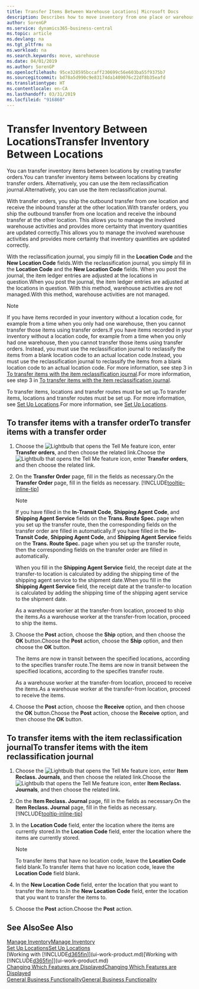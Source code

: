 ```yaml
---
title: Transfer Items Between Warehouse Locations| Microsoft Docs
description: Describes how to move inventory from one place or warehouse to another, either with the reclassification journal or with transfer orders.
author: SorenGP
ms.service: dynamics365-business-central
ms.topic: article
ms.devlang: na
ms.tgt_pltfrm: na
ms.workload: na
ms.search.keywords: move, warehouse
ms.date: 04/01/2019
ms.author: SorenGP
ms.openlocfilehash: 95ce328595bccaff230699c56e603ba55f9375b7
ms.sourcegitcommit: bd78a5d990c9e83174da1409076c22df8b35eafd
ms.translationtype: HT
ms.contentlocale: en-CA
ms.lasthandoff: 03/31/2019
ms.locfileid: "916860"
---
```

# <a name="transfer-inventory-between-locations"></a><span data-ttu-id="376d8-103">Transfer Inventory Between Locations</span><span class="sxs-lookup"><span data-stu-id="376d8-103">Transfer Inventory Between Locations</span></span>
<span data-ttu-id="376d8-104">You can transfer inventory items between locations by creating transfer orders.</span><span class="sxs-lookup"><span data-stu-id="376d8-104">You can transfer inventory items between locations by creating transfer orders.</span></span> <span data-ttu-id="376d8-105">Alternatively, you can use the item reclassification journal.</span><span class="sxs-lookup"><span data-stu-id="376d8-105">Alternatively, you can use the item reclassification journal.</span></span>

<span data-ttu-id="376d8-106">With transfer orders, you ship the outbound transfer from one location and receive the inbound transfer at the other location.</span><span class="sxs-lookup"><span data-stu-id="376d8-106">With transfer orders, you ship the outbound transfer from one location and receive the inbound transfer at the other location.</span></span> <span data-ttu-id="376d8-107">This allows you to manage the involved warehouse activities and provides more certainty that inventory quantities are updated correctly.</span><span class="sxs-lookup"><span data-stu-id="376d8-107">This allows you to manage the involved warehouse activities and provides more certainty that inventory quantities are updated correctly.</span></span>

<span data-ttu-id="376d8-108">With the reclassification journal, you simply fill in the **Location Code** and the **New Location Code** fields.</span><span class="sxs-lookup"><span data-stu-id="376d8-108">With the reclassification journal, you simply fill in the **Location Code** and the **New Location Code** fields.</span></span> <span data-ttu-id="376d8-109">When you post the journal, the item ledger entries are adjusted at the locations in question.</span><span class="sxs-lookup"><span data-stu-id="376d8-109">When you post the journal, the item ledger entries are adjusted at the locations in question.</span></span> <span data-ttu-id="376d8-110">With this method, warehouse activities are not managed.</span><span class="sxs-lookup"><span data-stu-id="376d8-110">With this method, warehouse activities are not managed.</span></span>

> [!NOTE]  
>   <span data-ttu-id="376d8-111">If you have items recorded in your inventory without a location code, for example from a time when you only had one warehouse, then you cannot transfer those items using transfer orders.</span><span class="sxs-lookup"><span data-stu-id="376d8-111">If you have items recorded in your inventory without a location code, for example from a time when you only had one warehouse, then you cannot transfer those items using transfer orders.</span></span> <span data-ttu-id="376d8-112">Instead, you must use the reclassification journal to reclassify the items from a blank location code to an actual location code.</span><span class="sxs-lookup"><span data-stu-id="376d8-112">Instead, you must use the reclassification journal to reclassify the items from a blank location code to an actual location code.</span></span>  <span data-ttu-id="376d8-113">For more information, see step 3 in [To transfer items with the item reclassification journal](inventory-how-transfer-between-locations.md#to-transfer-items-with-the-item-reclassification-journal).</span><span class="sxs-lookup"><span data-stu-id="376d8-113">For more information, see step 3 in [To transfer items with the item reclassification journal](inventory-how-transfer-between-locations.md#to-transfer-items-with-the-item-reclassification-journal).</span></span>

<span data-ttu-id="376d8-114">To transfer items, locations and transfer routes must be set up.</span><span class="sxs-lookup"><span data-stu-id="376d8-114">To transfer items, locations and transfer routes must be set up.</span></span> <span data-ttu-id="376d8-115">For more information, see [Set Up Locations](inventory-how-setup-locations.md).</span><span class="sxs-lookup"><span data-stu-id="376d8-115">For more information, see [Set Up Locations](inventory-how-setup-locations.md).</span></span>

## <a name="to-transfer-items-with-a-transfer-order"></a><span data-ttu-id="376d8-116">To transfer items with a transfer order</span><span class="sxs-lookup"><span data-stu-id="376d8-116">To transfer items with a transfer order</span></span>
1. <span data-ttu-id="376d8-117">Choose the ![Lightbulb that opens the Tell Me feature](media/ui-search/search_small.png "Tell me what you want to do") icon, enter **Transfer orders**, and then choose the related link.</span><span class="sxs-lookup"><span data-stu-id="376d8-117">Choose the ![Lightbulb that opens the Tell Me feature](media/ui-search/search_small.png "Tell me what you want to do") icon, enter **Transfer orders**, and then choose the related link.</span></span>
2. <span data-ttu-id="376d8-118">On the **Transfer Order** page, fill in the fields as necessary.</span><span class="sxs-lookup"><span data-stu-id="376d8-118">On the **Transfer Order** page, fill in the fields as necessary.</span></span> [!INCLUDE[tooltip-inline-tip](includes/tooltip-inline-tip_md.md)]

    > [!NOTE]  
    >   <span data-ttu-id="376d8-119">If you have filled in the **In-Transit Code**, **Shipping Agent Code**, and **Shipping Agent Service** fields on the **Trans. Route Spec.** page when you set up the transfer route, then the corresponding fields on the transfer order are filled in automatically.</span><span class="sxs-lookup"><span data-stu-id="376d8-119">If you have filled in the **In-Transit Code**, **Shipping Agent Code**, and **Shipping Agent Service** fields on the **Trans. Route Spec.** page when you set up the transfer route, then the corresponding fields on the transfer order are filled in automatically.</span></span>

    <span data-ttu-id="376d8-120">When you fill in the **Shipping Agent Service** field, the receipt date at the transfer-to location is calculated by adding the shipping time of the shipping agent service to the shipment date.</span><span class="sxs-lookup"><span data-stu-id="376d8-120">When you fill in the **Shipping Agent Service** field, the receipt date at the transfer-to location is calculated by adding the shipping time of the shipping agent service to the shipment date.</span></span>

    <span data-ttu-id="376d8-121">As a warehouse worker at the transfer-from location, proceed to ship the items.</span><span class="sxs-lookup"><span data-stu-id="376d8-121">As a warehouse worker at the transfer-from location, proceed to ship the items.</span></span>
3. <span data-ttu-id="376d8-122">Choose the **Post** action, choose the **Ship** option, and then choose the **OK** button.</span><span class="sxs-lookup"><span data-stu-id="376d8-122">Choose the **Post** action, choose the **Ship** option, and then choose the **OK** button.</span></span>

    <span data-ttu-id="376d8-123">The items are now in transit between the specified locations, according to the specifies transfer route.</span><span class="sxs-lookup"><span data-stu-id="376d8-123">The items are now in transit between the specified locations, according to the specifies transfer route.</span></span>

    <span data-ttu-id="376d8-124">As a warehouse worker at the transfer-from location, proceed to receive the items.</span><span class="sxs-lookup"><span data-stu-id="376d8-124">As a warehouse worker at the transfer-from location, proceed to receive the items.</span></span>
4. <span data-ttu-id="376d8-125">Choose the **Post** action, choose the **Receive** option, and then choose the **OK** button.</span><span class="sxs-lookup"><span data-stu-id="376d8-125">Choose the **Post** action, choose the **Receive** option, and then choose the **OK** button.</span></span>

## <a name="to-transfer-items-with-the-item-reclassification-journal"></a><span data-ttu-id="376d8-126">To transfer items with the item reclassification journal</span><span class="sxs-lookup"><span data-stu-id="376d8-126">To transfer items with the item reclassification journal</span></span>
1. <span data-ttu-id="376d8-127">Choose the ![Lightbulb that opens the Tell Me feature](media/ui-search/search_small.png "Tell me what you want to do") icon, enter **Item Reclass. Journals**, and then choose the related link.</span><span class="sxs-lookup"><span data-stu-id="376d8-127">Choose the ![Lightbulb that opens the Tell Me feature](media/ui-search/search_small.png "Tell me what you want to do") icon, enter **Item Reclass. Journals**, and then choose the related link.</span></span>
2. <span data-ttu-id="376d8-128">On the **Item Reclass. Journal** page, fill in the fields as necessary.</span><span class="sxs-lookup"><span data-stu-id="376d8-128">On the **Item Reclass. Journal** page, fill in the fields as necessary.</span></span> [!INCLUDE[tooltip-inline-tip](includes/tooltip-inline-tip_md.md)]
3. <span data-ttu-id="376d8-129">In the **Location Code** field, enter the location where the items are currently stored.</span><span class="sxs-lookup"><span data-stu-id="376d8-129">In the **Location Code** field, enter the location where the items are currently stored.</span></span>

    > [!NOTE]  
    >   <span data-ttu-id="376d8-130">To transfer items that have no location code, leave the **Location Code** field blank.</span><span class="sxs-lookup"><span data-stu-id="376d8-130">To transfer items that have no location code, leave the **Location Code** field blank.</span></span>
4. <span data-ttu-id="376d8-131">In the **New Location Code** field, enter the location that you want to transfer the items to.</span><span class="sxs-lookup"><span data-stu-id="376d8-131">In the **New Location Code** field, enter the location that you want to transfer the items to.</span></span>
5. <span data-ttu-id="376d8-132">Choose the **Post** action.</span><span class="sxs-lookup"><span data-stu-id="376d8-132">Choose the **Post** action.</span></span>

## <a name="see-also"></a><span data-ttu-id="376d8-133">See Also</span><span class="sxs-lookup"><span data-stu-id="376d8-133">See Also</span></span>
[<span data-ttu-id="376d8-134">Manage Inventory</span><span class="sxs-lookup"><span data-stu-id="376d8-134">Manage Inventory</span></span>](inventory-manage-inventory.md)  
[<span data-ttu-id="376d8-135">Set Up Locations</span><span class="sxs-lookup"><span data-stu-id="376d8-135">Set Up Locations</span></span>](inventory-how-setup-locations.md)  
<span data-ttu-id="376d8-136">[Working with [!INCLUDE[d365fin](includes/d365fin_md.md)]](ui-work-product.md)</span><span class="sxs-lookup"><span data-stu-id="376d8-136">[Working with [!INCLUDE[d365fin](includes/d365fin_md.md)]](ui-work-product.md)</span></span>  
[<span data-ttu-id="376d8-137">Changing Which Features are Displayed</span><span class="sxs-lookup"><span data-stu-id="376d8-137">Changing Which Features are Displayed</span></span>](ui-experiences.md)  
[<span data-ttu-id="376d8-138">General Business Functionality</span><span class="sxs-lookup"><span data-stu-id="376d8-138">General Business Functionality</span></span>](ui-across-business-areas.md)
